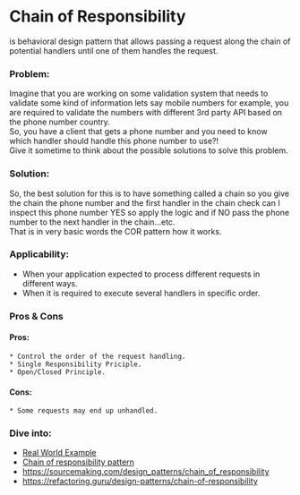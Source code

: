 # Chain of Responsibility

is behavioral design pattern that allows passing a request along the chain of potential handlers until one of them handles the request.

### Problem:

Imagine that you are working on some validation system that needs to validate some kind of information lets say mobile numbers for example, you are required to validate the numbers with different 3rd party API based on the phone number country.
<br />
So, you have a client that gets a phone number and you need to know which handler should handle this phone number to use?!
<br />
Give it sometime to think about the possible solutions to solve this problem.

### Solution:
So, the best solution for this is to have something called a chain so you give the chain the phone number and the first handler in the chain check can I inspect this phone number YES so apply the logic and if NO pass the phone number to the next handler in the chain...etc.
<br />
That is in very basic words the COR pattern how it works.

### Applicability:

* When your application expected to process different requests in different ways.
* When it is required to execute several handlers in specific order.

### Pros & Cons
#### Pros:
    * Control the order of the request handling.
    * Single Responsibility Priciple.
    * Open/Closed Principle.
#### Cons:
    * Some requests may end up unhandled.


### Dive into:
* [Real World Example](https://www.php-fig.org/psr/psr-15/)
* [Chain of responsibility pattern](https://en.wikipedia.org/wiki/Chain-of-responsibility_pattern)
* https://sourcemaking.com/design_patterns/chain_of_responsibility
* https://refactoring.guru/design-patterns/chain-of-responsibility
